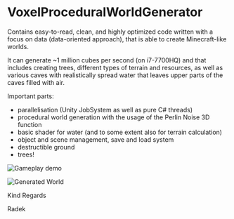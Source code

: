# VoxelProceduralWorldGenerator
Contains easy-to-read, clean, and highly optimized code written with a focus on data (data-oriented approach), that is able to create Minecraft-like worlds.

It can generate ~1 million cubes per second (on i7-7700HQ) and that includes creating trees, different types of terrain and resources, as well as various caves with realistically spread water that leaves upper parts of the caves filled with air.

Important parts:
- parallelisation (Unity JobSystem as well as pure C# threads)
- procedural world generation with the usage of the Perlin Noise 3D function
- basic shader for water (and to some extent also for terrain calculation)
- object and scene management, save and load system
- destructible ground
- trees!

![Gameplay demo](demo/demo.gif)

![Generated World](https://i.imgur.com/R1HfNmB.jpg)

Kind Regards

Radek
